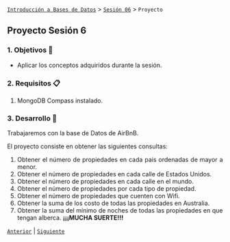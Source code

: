 [`Introducción a Bases de Datos`](../../Readme.md) > [`Sesión 06`](../Readme.md) > `Proyecto`
	
## Proyecto Sesión 6

<div style="text-align: justify;">

### 1. Objetivos :dart: 

- Aplicar los conceptos adquiridos durante la sesión.

### 2. Requisitos :clipboard:

1. MongoDB Compass instalado.

### 3. Desarrollo :rocket:

Trabajaremos con la base de Datos de AirBnB.

El proyecto consiste en obtener las siguientes consultas: 
1. Obtener el número de propiedades en cada pais ordenadas de mayor a menor.
2. Obtener el número de propiedades en cada calle de Estados Unidos.
3. Obtener el número de propiedades en cada calle en el mundo.
4. Obtener el número de propiedades por cada tipo de propiedad.
5. Obtener el número de propiedades que cuenten con Wifi.
6. Obtener la suma de los costo de todas las propiedades en Australia.
7. Obtener la suma del mínimo de noches de todas las propiedades en que tengan alberca.
**¡¡¡MUCHA SUERTE!!!**

[`Anterior`](../Readme.md#3-proyecto-hammer) | [`Siguiente`](../Readme.md#4-postwork-memo)   
